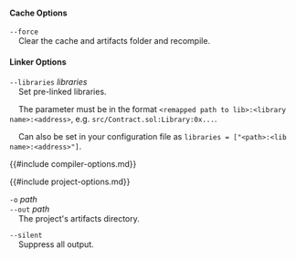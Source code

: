 #### Cache Options

`--force`  
&nbsp;&nbsp;&nbsp;&nbsp;Clear the cache and artifacts folder and recompile.

#### Linker Options

`--libraries` *libraries*  
&nbsp;&nbsp;&nbsp;&nbsp;Set pre-linked libraries.

&nbsp;&nbsp;&nbsp;&nbsp;The parameter must be in the format `<remapped path to lib>:<library name>:<address>`, e.g. `src/Contract.sol:Library:0x...`.

&nbsp;&nbsp;&nbsp;&nbsp;Can also be set in your configuration file as `libraries = ["<path>:<lib name>:<address>"]`.

{{#include compiler-options.md}}

{{#include project-options.md}}

`-o` *path*  
`--out` *path*  
&nbsp;&nbsp;&nbsp;&nbsp;The project's artifacts directory.

`--silent`   
&nbsp;&nbsp;&nbsp;&nbsp;Suppress all output.
